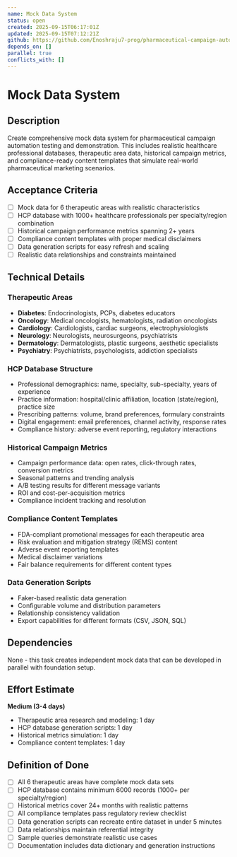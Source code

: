 ```yaml
---
name: Mock Data System
status: open
created: 2025-09-15T06:17:01Z
updated: 2025-09-15T07:12:21Z
github: https://github.com/Enoshraju7-prog/pharmaceutical-campaign-automation/issues/8
depends_on: []
parallel: true
conflicts_with: []
---
```


# Mock Data System

## Description

Create comprehensive mock data system for pharmaceutical campaign automation testing and demonstration. This includes realistic healthcare professional databases, therapeutic area data, historical campaign metrics, and compliance-ready content templates that simulate real-world pharmaceutical marketing scenarios.

## Acceptance Criteria

- [ ] Mock data for 6 therapeutic areas with realistic characteristics
- [ ] HCP database with 1000+ healthcare professionals per specialty/region combination
- [ ] Historical campaign performance metrics spanning 2+ years
- [ ] Compliance content templates with proper medical disclaimers
- [ ] Data generation scripts for easy refresh and scaling
- [ ] Realistic data relationships and constraints maintained

## Technical Details

### Therapeutic Areas
- **Diabetes**: Endocrinologists, PCPs, diabetes educators
- **Oncology**: Medical oncologists, hematologists, radiation oncologists
- **Cardiology**: Cardiologists, cardiac surgeons, electrophysiologists
- **Neurology**: Neurologists, neurosurgeons, psychiatrists
- **Dermatology**: Dermatologists, plastic surgeons, aesthetic specialists
- **Psychiatry**: Psychiatrists, psychologists, addiction specialists

### HCP Database Structure
- Professional demographics: name, specialty, sub-specialty, years of experience
- Practice information: hospital/clinic affiliation, location (state/region), practice size
- Prescribing patterns: volume, brand preferences, formulary constraints
- Digital engagement: email preferences, channel activity, response rates
- Compliance history: adverse event reporting, regulatory interactions

### Historical Campaign Metrics
- Campaign performance data: open rates, click-through rates, conversion metrics
- Seasonal patterns and trending analysis
- A/B testing results for different message variants
- ROI and cost-per-acquisition metrics
- Compliance incident tracking and resolution

### Compliance Content Templates
- FDA-compliant promotional messages for each therapeutic area
- Risk evaluation and mitigation strategy (REMS) content
- Adverse event reporting templates
- Medical disclaimer variations
- Fair balance requirements for different content types

### Data Generation Scripts
- Faker-based realistic data generation
- Configurable volume and distribution parameters
- Relationship consistency validation
- Export capabilities for different formats (CSV, JSON, SQL)

## Dependencies

None - this task creates independent mock data that can be developed in parallel with foundation setup.

## Effort Estimate

**Medium (3-4 days)**
- Therapeutic area research and modeling: 1 day
- HCP database generation scripts: 1 day
- Historical metrics simulation: 1 day
- Compliance content templates: 1 day

## Definition of Done

- [ ] All 6 therapeutic areas have complete mock data sets
- [ ] HCP database contains minimum 6000 records (1000+ per specialty/region)
- [ ] Historical metrics cover 24+ months with realistic patterns
- [ ] All compliance templates pass regulatory review checklist
- [ ] Data generation scripts can recreate entire dataset in under 5 minutes
- [ ] Data relationships maintain referential integrity
- [ ] Sample queries demonstrate realistic use cases
- [ ] Documentation includes data dictionary and generation instructions
